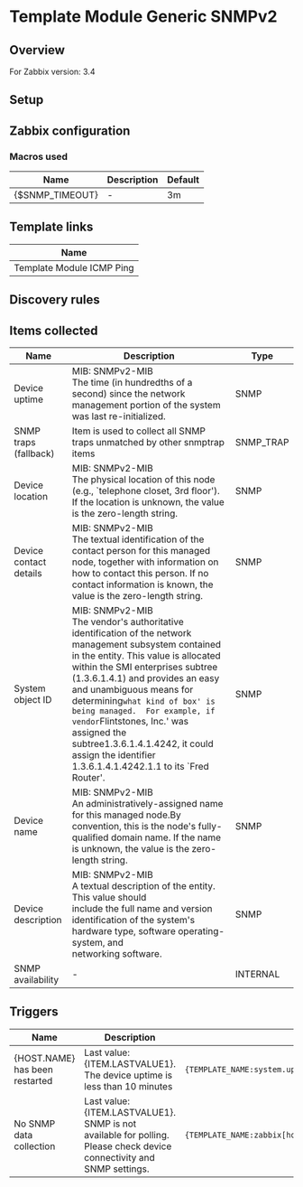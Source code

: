 
# Template Module Generic SNMPv2

## Overview

For Zabbix version: 3.4  

## Setup


## Zabbix configuration


### Macros used

|Name|Description|Default|
|----|-----------|-------|
|{$SNMP_TIMEOUT}|-|3m|

## Template links

|Name|
|----|
|Template Module ICMP Ping|

## Discovery rules


## Items collected

|Name|Description|Type|
|----|-----------|----|
|Device uptime|MIB: SNMPv2-MIB</br>The time (in hundredths of a second) since the network management portion of the system was last re-initialized.|SNMP|
|SNMP traps (fallback)|Item is used to collect all SNMP traps unmatched by other snmptrap items|SNMP_TRAP|
|Device location|MIB: SNMPv2-MIB</br>The physical location of this node (e.g., `telephone closet, 3rd floor').  If the location is unknown, the value is the zero-length string.|SNMP|
|Device contact details|MIB: SNMPv2-MIB</br>The textual identification of the contact person for this managed node, together with information on how to contact this person.  If no contact information is known, the value is the zero-length string.|SNMP|
|System object ID|MIB: SNMPv2-MIB</br>The vendor's authoritative identification of the network management subsystem contained in the entity.  This value is allocated within the SMI enterprises subtree (1.3.6.1.4.1) and provides an easy and unambiguous means for determining`what kind of box' is being managed.  For example, if vendor`Flintstones, Inc.' was assigned the subtree1.3.6.1.4.1.4242, it could assign the identifier 1.3.6.1.4.1.4242.1.1 to its `Fred Router'.|SNMP|
|Device name|MIB: SNMPv2-MIB</br>An administratively-assigned name for this managed node.By convention, this is the node's fully-qualified domain name.  If the name is unknown, the value is the zero-length string.|SNMP|
|Device description|MIB: SNMPv2-MIB</br>A textual description of the entity.  This value should</br>include the full name and version identification of the system's hardware type, software operating-system, and</br>networking software.|SNMP|
|SNMP availability|-|INTERNAL|


## Triggers

|Name|Description|Expression|Severity|
|----|-----------|----|----|
|{HOST.NAME} has been restarted|Last value: {ITEM.LASTVALUE1}.</br>The device uptime is less than 10 minutes|`{TEMPLATE_NAME:system.uptime[sysUpTime].last()}<10m`|WARNING|
|No SNMP data collection|Last value: {ITEM.LASTVALUE1}.</br>SNMP is not available for polling. Please check device connectivity and SNMP settings.|`{TEMPLATE_NAME:zabbix[host,snmp,available].max({$SNMP_TIMEOUT})}=0`|WARNING|


